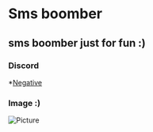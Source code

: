 # Sms boomber
## sms boomber just for fun :)


### Discord
*[Negative](https://discord.gg/9X3DXTtB)

### Image :)
![Picture](https://cdn.discordapp.com/attachments/916901554261491772/951801695770406963/unknown.png)
